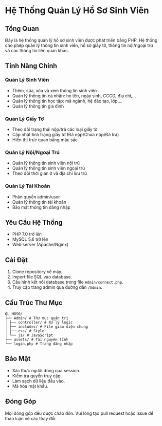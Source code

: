 # Hệ Thống Quản Lý Hồ Sơ Sinh Viên

## Tổng Quan
Đây là hệ thống quản lý hồ sơ sinh viên được phát triển bằng PHP. Hệ thống cho phép quản lý thông tin sinh viên, hồ sơ giấy tờ, thông tin nội/ngoại trú và các thông tin liên quan khác.

## Tính Năng Chính

### Quản Lý Sinh Viên
- Thêm, sửa, xóa và xem thông tin sinh viên
- Quản lý thông tin cá nhân: họ tên, ngày sinh, CCCD, địa chỉ,...
- Quản lý thông tin học tập: mã ngành, hệ đào tạo, lớp,...
- Quản lý thông tin gia đình

### Quản Lý Giấy Tờ  
- Theo dõi trạng thái nộp/trả các loại giấy tờ
- Cập nhật tình trạng giấy tờ (Đã nộp/Chưa nộp/Đã trả)
- Hiển thị trực quan bằng màu sắc

### Quản Lý Nội/Ngoại Trú
- Quản lý thông tin sinh viên nội trú
- Quản lý thông tin sinh viên ngoại trú  
- Theo dõi thời gian ở và địa chỉ lưu trú

### Quản Lý Tài Khoản
- Phân quyền admin/user
- Quản lý thông tin tài khoản
- Bảo mật thông tin đăng nhập

## Yêu Cầu Hệ Thống
- PHP 7.0 trở lên
- MySQL 5.6 trở lên  
- Web server (Apache/Nginx)

## Cài Đặt
1. Clone repository về máy.
2. Import file SQL vào database.
3. Cấu hình kết nối database trong file `Admin/connect.php`.
4. Truy cập trang admin qua đường dẫn `/Admin`.

## Cấu Trúc Thư Mục
```
QL_HOSO/
├── Admin/ # Thư mục quản trị
│ ├── controller/ # Xử lý logic
│ ├── includes/ # File giao diện chung
│ ├── css/ # Style
│ └── js/ # JavaScript
├── assets/ # Tài nguyên tĩnh
└── login.php # Trang đăng nhập
```
## Bảo Mật
- Xác thực người dùng qua session.
- Kiểm tra quyền truy cập.
- Làm sạch dữ liệu đầu vào.
- Mã hóa mật khẩu.

## Đóng Góp
Mọi đóng góp đều được chào đón. Vui lòng tạo pull request hoặc issue để thảo luận về các thay đổi.


